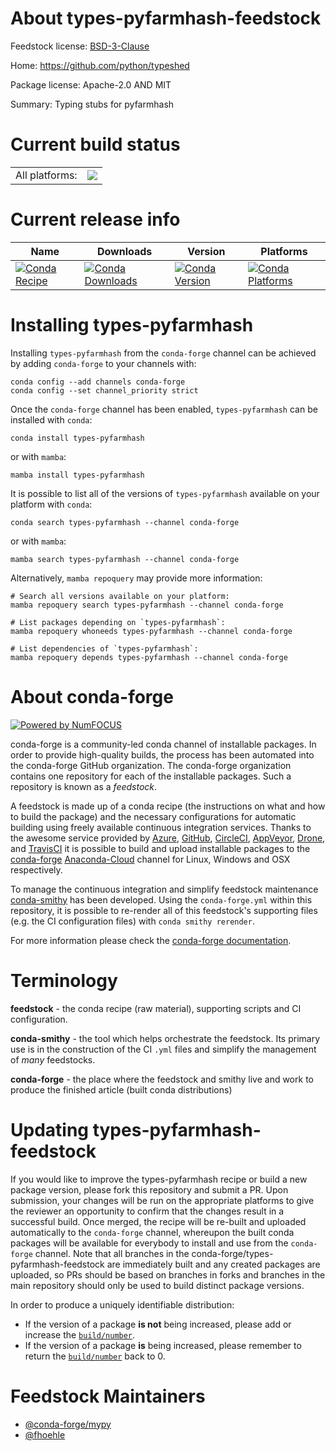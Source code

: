 About types-pyfarmhash-feedstock
================================

Feedstock license: [BSD-3-Clause](https://github.com/conda-forge/types-pyfarmhash-feedstock/blob/main/LICENSE.txt)

Home: https://github.com/python/typeshed

Package license: Apache-2.0 AND MIT

Summary: Typing stubs for pyfarmhash

Current build status
====================


<table><tr><td>All platforms:</td>
    <td>
      <a href="https://dev.azure.com/conda-forge/feedstock-builds/_build/latest?definitionId=13129&branchName=main">
        <img src="https://dev.azure.com/conda-forge/feedstock-builds/_apis/build/status/types-pyfarmhash-feedstock?branchName=main">
      </a>
    </td>
  </tr>
</table>

Current release info
====================

| Name | Downloads | Version | Platforms |
| --- | --- | --- | --- |
| [![Conda Recipe](https://img.shields.io/badge/recipe-types--pyfarmhash-green.svg)](https://anaconda.org/conda-forge/types-pyfarmhash) | [![Conda Downloads](https://img.shields.io/conda/dn/conda-forge/types-pyfarmhash.svg)](https://anaconda.org/conda-forge/types-pyfarmhash) | [![Conda Version](https://img.shields.io/conda/vn/conda-forge/types-pyfarmhash.svg)](https://anaconda.org/conda-forge/types-pyfarmhash) | [![Conda Platforms](https://img.shields.io/conda/pn/conda-forge/types-pyfarmhash.svg)](https://anaconda.org/conda-forge/types-pyfarmhash) |

Installing types-pyfarmhash
===========================

Installing `types-pyfarmhash` from the `conda-forge` channel can be achieved by adding `conda-forge` to your channels with:

```
conda config --add channels conda-forge
conda config --set channel_priority strict
```

Once the `conda-forge` channel has been enabled, `types-pyfarmhash` can be installed with `conda`:

```
conda install types-pyfarmhash
```

or with `mamba`:

```
mamba install types-pyfarmhash
```

It is possible to list all of the versions of `types-pyfarmhash` available on your platform with `conda`:

```
conda search types-pyfarmhash --channel conda-forge
```

or with `mamba`:

```
mamba search types-pyfarmhash --channel conda-forge
```

Alternatively, `mamba repoquery` may provide more information:

```
# Search all versions available on your platform:
mamba repoquery search types-pyfarmhash --channel conda-forge

# List packages depending on `types-pyfarmhash`:
mamba repoquery whoneeds types-pyfarmhash --channel conda-forge

# List dependencies of `types-pyfarmhash`:
mamba repoquery depends types-pyfarmhash --channel conda-forge
```


About conda-forge
=================

[![Powered by
NumFOCUS](https://img.shields.io/badge/powered%20by-NumFOCUS-orange.svg?style=flat&colorA=E1523D&colorB=007D8A)](https://numfocus.org)

conda-forge is a community-led conda channel of installable packages.
In order to provide high-quality builds, the process has been automated into the
conda-forge GitHub organization. The conda-forge organization contains one repository
for each of the installable packages. Such a repository is known as a *feedstock*.

A feedstock is made up of a conda recipe (the instructions on what and how to build
the package) and the necessary configurations for automatic building using freely
available continuous integration services. Thanks to the awesome service provided by
[Azure](https://azure.microsoft.com/en-us/services/devops/), [GitHub](https://github.com/),
[CircleCI](https://circleci.com/), [AppVeyor](https://www.appveyor.com/),
[Drone](https://cloud.drone.io/welcome), and [TravisCI](https://travis-ci.com/)
it is possible to build and upload installable packages to the
[conda-forge](https://anaconda.org/conda-forge) [Anaconda-Cloud](https://anaconda.org/)
channel for Linux, Windows and OSX respectively.

To manage the continuous integration and simplify feedstock maintenance
[conda-smithy](https://github.com/conda-forge/conda-smithy) has been developed.
Using the ``conda-forge.yml`` within this repository, it is possible to re-render all of
this feedstock's supporting files (e.g. the CI configuration files) with ``conda smithy rerender``.

For more information please check the [conda-forge documentation](https://conda-forge.org/docs/).

Terminology
===========

**feedstock** - the conda recipe (raw material), supporting scripts and CI configuration.

**conda-smithy** - the tool which helps orchestrate the feedstock.
                   Its primary use is in the construction of the CI ``.yml`` files
                   and simplify the management of *many* feedstocks.

**conda-forge** - the place where the feedstock and smithy live and work to
                  produce the finished article (built conda distributions)


Updating types-pyfarmhash-feedstock
===================================

If you would like to improve the types-pyfarmhash recipe or build a new
package version, please fork this repository and submit a PR. Upon submission,
your changes will be run on the appropriate platforms to give the reviewer an
opportunity to confirm that the changes result in a successful build. Once
merged, the recipe will be re-built and uploaded automatically to the
`conda-forge` channel, whereupon the built conda packages will be available for
everybody to install and use from the `conda-forge` channel.
Note that all branches in the conda-forge/types-pyfarmhash-feedstock are
immediately built and any created packages are uploaded, so PRs should be based
on branches in forks and branches in the main repository should only be used to
build distinct package versions.

In order to produce a uniquely identifiable distribution:
 * If the version of a package **is not** being increased, please add or increase
   the [``build/number``](https://docs.conda.io/projects/conda-build/en/latest/resources/define-metadata.html#build-number-and-string).
 * If the version of a package **is** being increased, please remember to return
   the [``build/number``](https://docs.conda.io/projects/conda-build/en/latest/resources/define-metadata.html#build-number-and-string)
   back to 0.

Feedstock Maintainers
=====================

* [@conda-forge/mypy](https://github.com/conda-forge/mypy/)
* [@fhoehle](https://github.com/fhoehle/)

